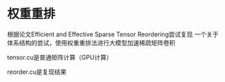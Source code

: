 # 权重重排
根据论文Efficient and Effective Sparse Tensor Reordering尝试复现
一个关于体系结构的尝试，使用权重重排法进行大模型加速稀疏矩阵卷积

tensor.cu是普通矩阵计算（GPU计算）

reorder.cu是复现结果
